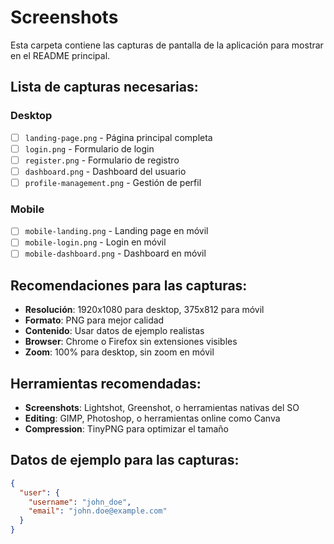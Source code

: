 # Screenshots

Esta carpeta contiene las capturas de pantalla de la aplicación para mostrar en el README principal.

## Lista de capturas necesarias:

### Desktop
- [ ] `landing-page.png` - Página principal completa
- [ ] `login.png` - Formulario de login
- [ ] `register.png` - Formulario de registro
- [ ] `dashboard.png` - Dashboard del usuario
- [ ] `profile-management.png` - Gestión de perfil

### Mobile
- [ ] `mobile-landing.png` - Landing page en móvil
- [ ] `mobile-login.png` - Login en móvil
- [ ] `mobile-dashboard.png` - Dashboard en móvil

## Recomendaciones para las capturas:

- **Resolución**: 1920x1080 para desktop, 375x812 para móvil
- **Formato**: PNG para mejor calidad
- **Contenido**: Usar datos de ejemplo realistas
- **Browser**: Chrome o Firefox sin extensiones visibles
- **Zoom**: 100% para desktop, sin zoom en móvil

## Herramientas recomendadas:

- **Screenshots**: Lightshot, Greenshot, o herramientas nativas del SO
- **Editing**: GIMP, Photoshop, o herramientas online como Canva
- **Compression**: TinyPNG para optimizar el tamaño

## Datos de ejemplo para las capturas:

```json
{
  "user": {
    "username": "john_doe",
    "email": "john.doe@example.com"
  }
}
```
